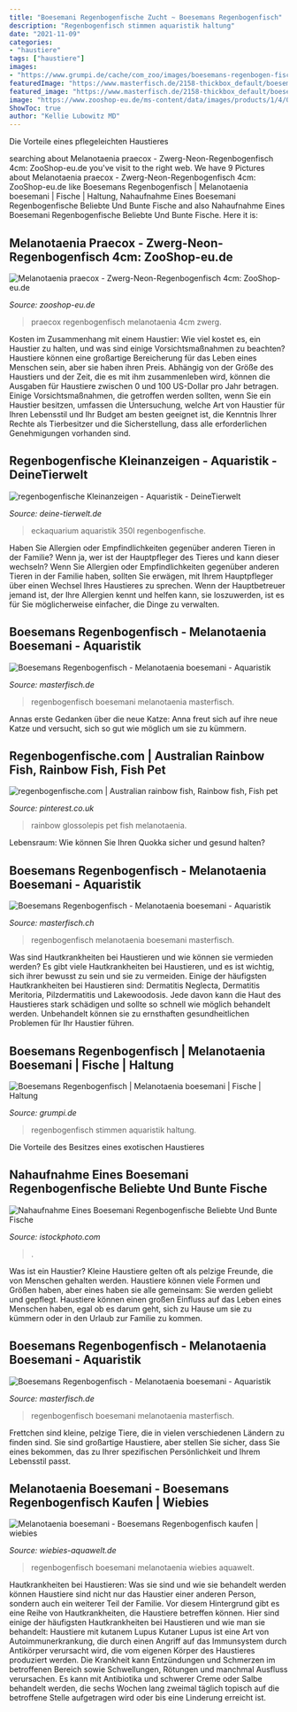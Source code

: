 ```yaml
---
title: "Boesemani Regenbogenfische Zucht ~ Boesemans Regenbogenfisch"
description: "Regenbogenfisch stimmen aquaristik haltung"
date: "2021-11-09"
categories:
- "haustiere"
tags: ["haustiere"]
images:
- "https://www.grumpi.de/cache/com_zoo/images/boesemans-regenbogen-fisch_80e4af82aa39c4c2dd7bec89e72a6bbc.jpg"
featuredImage: "https://www.masterfisch.de/2158-thickbox_default/boesemans-regenbogenfisch.jpg"
featured_image: "https://www.masterfisch.de/2158-thickbox_default/boesemans-regenbogenfisch.jpg"
image: "https://www.zooshop-eu.de/ms-content/data/images/products/1/4/0/14006-500x500.jpg"
ShowToc: true
author: "Kellie Lubowitz MD"
---
```



Die Vorteile eines pflegeleichten Haustieres

	

		
searching about Melanotaenia praecox - Zwerg-Neon-Regenbogenfisch 4cm: ZooShop-eu.de you've visit to the right web. We have 9 Pictures about Melanotaenia praecox - Zwerg-Neon-Regenbogenfisch 4cm: ZooShop-eu.de like Boesemans Regenbogenfisch | Melanotaenia boesemani | Fische | Haltung, Nahaufnahme Eines Boesemani Regenbogenfische Beliebte Und Bunte Fische and also Nahaufnahme Eines Boesemani Regenbogenfische Beliebte Und Bunte Fische. Here it is:
		
    
## Melanotaenia Praecox - Zwerg-Neon-Regenbogenfisch 4cm: ZooShop-eu.de

<img loading=lazy src="https://www.zooshop-eu.de/ms-content/data/images/products/1/4/0/14006-500x500.jpg" onerror="this.onerror=null;this.src='https://tse3.mm.bing.net/th?id=OIP.ahniJgLNwvxA-8ME4EF27AHaHa&amp;pid=15.1';" alt="Melanotaenia praecox - Zwerg-Neon-Regenbogenfisch 4cm: ZooShop-eu.de">

_Source: zooshop-eu.de_

>praecox regenbogenfisch melanotaenia 4cm zwerg. 

	

Kosten im Zusammenhang mit einem Haustier: Wie viel kostet es, ein Haustier zu halten, und was sind einige Vorsichtsmaßnahmen zu beachten?
Haustiere können eine großartige Bereicherung für das Leben eines Menschen sein, aber sie haben ihren Preis. Abhängig von der Größe des Haustiers und der Zeit, die es mit ihm zusammenleben wird, können die Ausgaben für Haustiere zwischen 0 und 100 US-Dollar pro Jahr betragen. Einige Vorsichtsmaßnahmen, die getroffen werden sollten, wenn Sie ein Haustier besitzen, umfassen die Untersuchung, welche Art von Haustier für Ihren Lebensstil und Ihr Budget am besten geeignet ist, die Kenntnis Ihrer Rechte als Tierbesitzer und die Sicherstellung, dass alle erforderlichen Genehmigungen vorhanden sind.

    
## Regenbogenfische Kleinanzeigen - Aquaristik - DeineTierwelt

<img loading=lazy src="https://bild3.qimage.de/350l-eckaquarium-mit-foto-bild-118089453.jpg" onerror="this.onerror=null;this.src='https://tse4.mm.bing.net/th?id=OIP.vh6JLB2y-yL9HyoT1UB2XwHaNK&amp;pid=15.1';" alt="regenbogenfische Kleinanzeigen - Aquaristik - DeineTierwelt">

_Source: deine-tierwelt.de_

>eckaquarium aquaristik 350l regenbogenfische. 

	

Haben Sie Allergien oder Empfindlichkeiten gegenüber anderen Tieren in der Familie? Wenn ja, wer ist der Hauptpfleger des Tieres und kann dieser wechseln?
Wenn Sie Allergien oder Empfindlichkeiten gegenüber anderen Tieren in der Familie haben, sollten Sie erwägen, mit Ihrem Hauptpfleger über einen Wechsel Ihres Haustieres zu sprechen. Wenn der Hauptbetreuer jemand ist, der Ihre Allergien kennt und helfen kann, sie loszuwerden, ist es für Sie möglicherweise einfacher, die Dinge zu verwalten.

    
## Boesemans Regenbogenfisch - Melanotaenia Boesemani - Aquaristik

<img loading=lazy src="https://www.masterfisch.de/2158-thickbox_default/boesemans-regenbogenfisch.jpg" onerror="this.onerror=null;this.src='https://tse4.mm.bing.net/th?id=OIP.Q7xLbbbxsqAkvA_XEwqW6AHaE7&amp;pid=15.1';" alt="Boesemans Regenbogenfisch - Melanotaenia boesemani - Aquaristik">

_Source: masterfisch.de_

>regenbogenfisch boesemani melanotaenia masterfisch. 

	

Annas erste Gedanken über die neue Katze: Anna freut sich auf ihre neue Katze und versucht, sich so gut wie möglich um sie zu kümmern.

    
## Regenbogenfische.com | Australian Rainbow Fish, Rainbow Fish, Fish Pet

<img loading=lazy src="https://i.pinimg.com/originals/a6/15/94/a61594285492e473f7cf04207857ac50.jpg" onerror="this.onerror=null;this.src='https://tse2.mm.bing.net/th?id=OIP.67iMv4xyY1DDpvTfhmWfnAHaEy&amp;pid=15.1';" alt="regenbogenfische.com | Australian rainbow fish, Rainbow fish, Fish pet">

_Source: pinterest.co.uk_

>rainbow glossolepis pet fish melanotaenia. 

	

Lebensraum: Wie können Sie Ihren Quokka sicher und gesund halten?

    
## Boesemans Regenbogenfisch - Melanotaenia Boesemani - Aquaristik

<img loading=lazy src="https://www.masterfisch.ch/2160-thickbox_default/boesemans-regenbogenfisch.jpg" onerror="this.onerror=null;this.src='https://tse3.mm.bing.net/th?id=OIP.Woq5wXaP9FgQDkP7yXKZ4wHaE7&amp;pid=15.1';" alt="Boesemans Regenbogenfisch - Melanotaenia boesemani - Aquaristik">

_Source: masterfisch.ch_

>regenbogenfisch melanotaenia boesemani masterfisch. 

	

Was sind Hautkrankheiten bei Haustieren und wie können sie vermieden werden?
Es gibt viele Hautkrankheiten bei Haustieren, und es ist wichtig, sich ihrer bewusst zu sein und sie zu vermeiden. Einige der häufigsten Hautkrankheiten bei Haustieren sind: Dermatitis Neglecta, Dermatitis Meritoria, Pilzdermatitis und Lakewoodosis. Jede davon kann die Haut des Haustieres stark schädigen und sollte so schnell wie möglich behandelt werden. Unbehandelt können sie zu ernsthaften gesundheitlichen Problemen für Ihr Haustier führen.

    
## Boesemans Regenbogenfisch | Melanotaenia Boesemani | Fische | Haltung

<img loading=lazy src="https://www.grumpi.de/cache/com_zoo/images/boesemans-regenbogen-fisch_80e4af82aa39c4c2dd7bec89e72a6bbc.jpg" onerror="this.onerror=null;this.src='https://tse4.mm.bing.net/th?id=OIP.saeKmZF2Ln7VBjxQf2tRcQAAAA&amp;pid=15.1';" alt="Boesemans Regenbogenfisch | Melanotaenia boesemani | Fische | Haltung">

_Source: grumpi.de_

>regenbogenfisch stimmen aquaristik haltung. 

	

Die Vorteile des Besitzes eines exotischen Haustieres

    
## Nahaufnahme Eines Boesemani Regenbogenfische Beliebte Und Bunte Fische

<img loading=lazy src="https://media.istockphoto.com/photos/closeup-of-a-boesemani-rainbow-fish-popular-and-colorful-fish-in-picture-id1161350840?k=6&amp;m=1161350840&amp;s=170667a&amp;w=0&amp;h=gtOsdb8ynWwbXvnP1pqwixZTiuKCrMZuIOq8LSmChOY=" onerror="this.onerror=null;this.src='https://tse1.mm.bing.net/th?id=OIP.ZaIhN0sEaxjfQ6sdE868gQHaEe&amp;pid=15.1';" alt="Nahaufnahme Eines Boesemani Regenbogenfische Beliebte Und Bunte Fische">

_Source: istockphoto.com_

>. 

	

Was ist ein Haustier?
Kleine Haustiere gelten oft als pelzige Freunde, die von Menschen gehalten werden. Haustiere können viele Formen und Größen haben, aber eines haben sie alle gemeinsam: Sie werden geliebt und gepflegt. Haustiere können einen großen Einfluss auf das Leben eines Menschen haben, egal ob es darum geht, sich zu Hause um sie zu kümmern oder in den Urlaub zur Familie zu kommen.

    
## Boesemans Regenbogenfisch - Melanotaenia Boesemani - Aquaristik

<img loading=lazy src="https://www.masterfisch.de/2159-thickbox_default/boesemans-regenbogenfisch.jpg" onerror="this.onerror=null;this.src='https://tse4.mm.bing.net/th?id=OIP.OZdRTqpsn5QKV1anNo4OAAHaE7&amp;pid=15.1';" alt="Boesemans Regenbogenfisch - Melanotaenia boesemani - Aquaristik">

_Source: masterfisch.de_

>regenbogenfisch boesemani melanotaenia masterfisch. 

	

Frettchen sind kleine, pelzige Tiere, die in vielen verschiedenen Ländern zu finden sind. Sie sind großartige Haustiere, aber stellen Sie sicher, dass Sie eines bekommen, das zu Ihrer spezifischen Persönlichkeit und Ihrem Lebensstil passt.

    
## Melanotaenia Boesemani - Boesemans Regenbogenfisch Kaufen | Wiebies

<img loading=lazy src="https://wiebies-aquawelt.de/media/image/ee/24/5f/20210312_111821-01_600x600.jpg" onerror="this.onerror=null;this.src='https://tse3.mm.bing.net/th?id=OIP.hvRx1JZTL6BNvK0zFTzjawHaFj&amp;pid=15.1';" alt="Melanotaenia boesemani - Boesemans Regenbogenfisch kaufen | wiebies">

_Source: wiebies-aquawelt.de_

>regenbogenfisch boesemani melanotaenia wiebies aquawelt. 

	

Hautkrankheiten bei Haustieren: Was sie sind und wie sie behandelt werden können
Haustiere sind nicht nur das Haustier einer anderen Person, sondern auch ein weiterer Teil der Familie. Vor diesem Hintergrund gibt es eine Reihe von Hautkrankheiten, die Haustiere betreffen können. Hier sind einige der häufigsten Hautkrankheiten bei Haustieren und wie man sie behandelt:
Haustiere mit kutanem Lupus
Kutaner Lupus ist eine Art von Autoimmunerkrankung, die durch einen Angriff auf das Immunsystem durch Antikörper verursacht wird, die vom eigenen Körper des Haustieres produziert werden. Die Krankheit kann Entzündungen und Schmerzen im betroffenen Bereich sowie Schwellungen, Rötungen und manchmal Ausfluss verursachen. Es kann mit Antibiotika und schwerer Creme oder Salbe behandelt werden, die sechs Wochen lang zweimal täglich topisch auf die betroffene Stelle aufgetragen wird oder bis eine Linderung erreicht ist.

